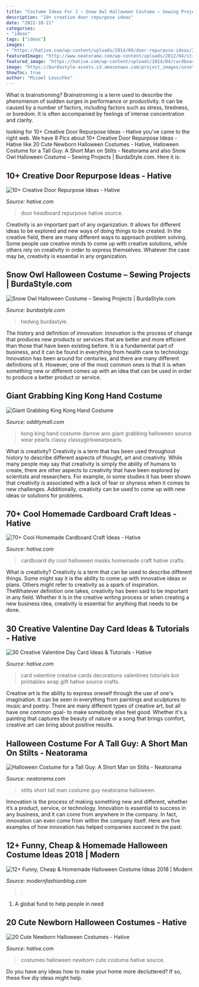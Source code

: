 ```yaml
---
title: "Costume Ideas For J ~ Snow Owl Halloween Costume – Sewing Projects"
description: "10+ creative door repurpose ideas"
date: "2022-10-21"
categories:
- "ideas"
tags: ["ideas"]
images:
- "https://hative.com/wp-content/uploads/2014/09/door-repurpose-ideas/2-vintage-headboard.jpg"
featuredImage: "http://www.neatorama.com/wp-content/uploads/2012/04/stilts-500x669.jpg"
featured_image: "https://hative.com/wp-content/uploads/2014/04/cardboard-crafts/11-diy-halloween-masks.jpg"
image: "https://burdastyle-assets.s3.amazonaws.com/project_images/assets/000/235/350/2011_costume_original.jpg?1320602427"
ShowToc: true
author: "Misael Leuschke"
---
```



What is brainstroming?
Brainstroming is a term used to describe the phenomenon of sudden surges in performance or productivity. It can be caused by a number of factors, including factors such as stress, tiredness, or boredom. It is often accompanied by feelings of intense concentration and clarity.

	

		
looking for 10+ Creative Door Repurpose Ideas - Hative you've came to the right web. We have 8 Pics about 10+ Creative Door Repurpose Ideas - Hative like 20 Cute Newborn Halloween Costumes - Hative, Halloween Costume for a Tall Guy: A Short Man on Stilts - Neatorama and also Snow Owl Halloween Costume – Sewing Projects | BurdaStyle.com. Here it is:
		
    
## 10+ Creative Door Repurpose Ideas - Hative

<img loading=lazy src="https://hative.com/wp-content/uploads/2014/09/door-repurpose-ideas/2-vintage-headboard.jpg" onerror="this.onerror=null;this.src='https://tse2.mm.bing.net/th?id=OIP.h5YYLsm4N6vpA2SobDuAwQHaJ4&amp;pid=15.1';" alt="10+ Creative Door Repurpose Ideas - Hative">

_Source: hative.com_

>door headboard repurpose hative source. 

	

Creativity is an important part of any organization. It allows for different ideas to be explored and new ways of doing things to be created. In the creative field, there are many different ways to approach problem solving. Some people use creative minds to come up with creative solutions, while others rely on creativity in order to express themselves. Whatever the case may be, creativity is essential in any organization.

    
## Snow Owl Halloween Costume – Sewing Projects | BurdaStyle.com

<img loading=lazy src="https://burdastyle-assets.s3.amazonaws.com/project_images/assets/000/235/350/2011_costume_original.jpg?1320602427" onerror="this.onerror=null;this.src='https://tse3.mm.bing.net/th?id=OIP.PeB9UGfDZmySs5BDHRGCmwHaNL&amp;pid=15.1';" alt="Snow Owl Halloween Costume – Sewing Projects | BurdaStyle.com">

_Source: burdastyle.com_

>hedwig burdastyle. 

	

The history and definition of innovation:
Innovation is the process of change that produces new products or services that are better and more efficient than those that have been existing before. It is a fundamental part of business, and it can be found in everything from health care to technology. Innovation has been around for centuries, and there are many different definitions of it. However, one of the most common ones is that it is when something new or different comes up with an idea that can be used in order to produce a better product or service.

    
## Giant Grabbing King Kong Hand Costume

<img loading=lazy src="https://odditymall.com/includes/content/upload/king-kong-hand-costume-8513.jpg" onerror="this.onerror=null;this.src='https://tse1.mm.bing.net/th?id=OIP.UB-X79tx6jIAIbVxe12r_wHaLH&amp;pid=15.1';" alt="Giant Grabbing King Kong Hand Costume">

_Source: odditymall.com_

>kong king hand costume darrow ann giant grabbing halloween source wear pearls classy classygirlswearpearls. 

	

What is creativity?
Creativity is a term that has been used throughout history to describe different aspects of thought, art and creativity. While many people may say that creativity is simply the ability of humans to create, there are other aspects to creativity that have been explored by scientists and researchers. For example, in some studies it has been shown that creativity is associated with a lack of fear or shyness when it comes to new challenges. Additionally, creativity can be used to come up with new ideas or solutions for problems.

    
## 70+ Cool Homemade Cardboard Craft Ideas - Hative

<img loading=lazy src="https://hative.com/wp-content/uploads/2014/04/cardboard-crafts/11-diy-halloween-masks.jpg" onerror="this.onerror=null;this.src='https://tse1.mm.bing.net/th?id=OIP.uG6X6SdVYsc8DfMd8mFvywHaKO&amp;pid=15.1';" alt="70+ Cool Homemade Cardboard Craft Ideas - Hative">

_Source: hative.com_

>cardboard diy cool halloween masks homemade craft hative crafts. 

	

What is creativity?
Creativity is a term that can be used to describe different things. Some might say it is the ability to come up with innovative ideas or plans. Others might refer to creativity as a spark of inspiration. TheWhatever definition one takes, creativity has been said to be important in any field. Whether it is in the creative writing process or when creating a new business idea, creativity is essential for anything that needs to be done.

    
## 30 Creative Valentine Day Card Ideas &amp; Tutorials - Hative

<img loading=lazy src="https://hative.com/wp-content/uploads/2014/10/valentine-card-ideas/18-valentine-card-ideas.jpg" onerror="this.onerror=null;this.src='https://tse3.mm.bing.net/th?id=OIP.q4TQcFCQEtA37eTCNez9GwHaLH&amp;pid=15.1';" alt="30 Creative Valentine Day Card Ideas &amp; Tutorials - Hative">

_Source: hative.com_

>card valentine creative cards decorations valentines tutorials bot printables wrap gift hative source crafts. 

	

Creative art is the ability to express oneself through the use of one's imagination. It can be seen in everything from paintings and sculptures to music and poetry. There are many different types of creative art, but all have one common goal- to make somebody else feel good. Whether it's a painting that captures the beauty of nature or a song that brings comfort, creative art can bring about positive results.

    
## Halloween Costume For A Tall Guy: A Short Man On Stilts - Neatorama

<img loading=lazy src="http://www.neatorama.com/wp-content/uploads/2012/04/stilts-500x669.jpg" onerror="this.onerror=null;this.src='https://tse3.mm.bing.net/th?id=OIP.mzihukK6GQelE-c2Luci3wHaJ6&amp;pid=15.1';" alt="Halloween Costume for a Tall Guy: A Short Man on Stilts - Neatorama">

_Source: neatorama.com_

>stilts short tall man costume guy neatorama halloween. 

	

Innovation is the process of making something new and different, whether it’s a product, service, or technology. Innovation is essential to success in any business, and it can come from anywhere in the company. In fact, innovation can even come from within the company itself. Here are five examples of how innovation has helped companies succeed in the past:

    
## 12+ Funny, Cheap &amp; Homemade Halloween Costume Ideas 2018 | Modern

<img loading=lazy src="https://modernfashionblog.com/wp-content/uploads/2018/08/12-Funny-Cheap-Homemade-Halloween-Costume-Ideas-2018-13.jpg" onerror="this.onerror=null;this.src='https://tse1.mm.bing.net/th?id=OIP.Sc0gCTtOHyvynAWbmrUgIQHaML&amp;pid=15.1';" alt="12+ Funny, Cheap &amp; Homemade Halloween Costume Ideas 2018 | Modern">

_Source: modernfashionblog.com_

>. 

	

1. A global fund to help people in need 

    
## 20 Cute Newborn Halloween Costumes - Hative

<img loading=lazy src="https://hative.com/wp-content/uploads/2014/10/newborn-halloween-costumes/6-newborn-halloween-costume-ideas.jpg" onerror="this.onerror=null;this.src='https://tse1.mm.bing.net/th?id=OIP._VvqnfuEI0Dr06Pg_QtiMgHaKK&amp;pid=15.1';" alt="20 Cute Newborn Halloween Costumes - Hative">

_Source: hative.com_

>costumes halloween newborn cute costume hative source. 

	

Do you have any ideas how to make your home more decluttered? If so, these five diy ideas might help.

